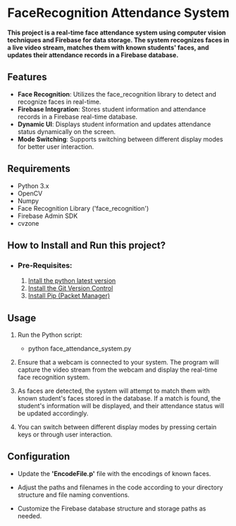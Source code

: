 # FaceRecognition Attendance System

**This project is a real-time face attendance system using computer vision techniques and Firebase for data storage. The system recognizes faces in a live video stream, matches them with known students' faces, and updates their attendance records in a Firebase database.**

## Features
- **Face Recognition**: Utilizes the face_recognition library to detect and recognize faces in real-time.
- **Firebase Integration**: Stores student information and attendance records in a Firebase real-time database.
- **Dynamic UI**: Displays student information and updates attendance status dynamically on the screen.
- **Mode Switching**: Supports switching between different display modes for better user interaction.



## Requirements
- Python 3.x
- OpenCV
- Numpy
- Face Recognition Library ('face_recognition')
- Firebase Admin SDK
- cvzone


## How to Install and Run this project?
   - ### Pre-Requisites:
     1. [Intall the python latest version](https://www.python.org/downloads/)
     2. [Install the Git Version Control]( https://git-scm.com/)
     3. [Install Pip (Packet Manager)](https://pip.pypa.io/en/stable/installation/)
## Usage
1. Run the Python script:

    - python face_attendance_system.py

2. Ensure that a webcam is connected to your system. The program will capture the video stream from the webcam and display the real-time face recognition system.

3. As faces are detected, the system will attempt to match them with known student's faces stored in the database. If a match is found, the    student's information will be displayed, and their attendance status will be updated accordingly.

4. You can switch between different display modes by pressing certain keys or through user interaction.


## Configuration

- Update the **'EncodeFile.p'** file with the encodings of known faces.
  
- Adjust the paths and filenames in the code according to your directory structure and file naming conventions.
  
- Customize the Firebase database structure and storage paths as needed.

## 

